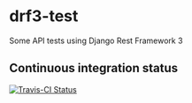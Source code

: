 # drf3-test
Some API tests using Django Rest Framework 3

Continuous integration status
-----------------------------

[![Travis-CI Status](https://secure.travis-ci.org/andreagrandi/drf3-test.png?branch=master)](http://travis-ci.org/#!/andreagrandi/drf3-test)
